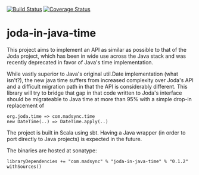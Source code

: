 [![Build Status](https://travis-ci.com/madsync/joda-in-java-time.svg?branch=master)](https://travis-ci.com/madsync/joda-in-java-time.svg?branch=master)
[![Coverage Status](https://coveralls.io/repos/madsync/joda-in-java-time/badge.png?branch=master)](https://coveralls.io/r/madsync/joda-in-java-time?branch=master)

# joda-in-java-time
This project aims to implement an API as similar as possible to that of the Joda project, which has been in wide use across the Java stack and was recently deprecated in favor of Java's time implementation. 

While vastly superior to Java's original util.Date implementation (what isn't?), the new java time suffers from increased complexity over Joda's API and a difficult migration path in that the API is considerably different. This library will try to bridge that gap in that code written to Joda's interface should be migrateable to Java time at more than 95% with a simple drop-in replacement of

```
org.joda.time => com.madsync.time  
new DateTime(..) => DateTime.apply(..)
```

The project is built in Scala using sbt. Having a Java wrapper (in order to port directly to Java projects) is expected in the future.

The binaries are hosted at sonatype:

```
libraryDependencies += "com.madsync" % "joda-in-java-time" % "0.1.2" withSources()
```